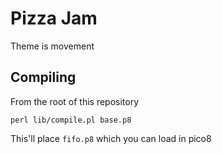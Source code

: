 # Pizza Jam

Theme is movement


## Compiling

From the root of this repository

`perl lib/compile.pl base.p8`

This'll place `fifo.p8` which you can load in pico8
